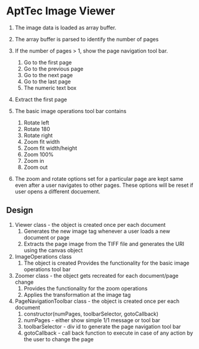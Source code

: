 # AptTec Image Viewer

1. The image data is loaded as array buffer.
2. The array buffer is parsed to identify the number of pages
3. If the number of pages > 1, show the page navigation tool bar.

   1. Go to the first page
   2. Go to the previous page
   3. Go to the next page
   4. Go to the last page
   5. The numeric text box
4. Extract the first page
5. The basic image operations tool bar contains

   1. Rotate left
   2. Rotate 180
   3. Rotate right
   4. Zoom fit width
   5. Zoom fit width/height
   6. Zoom 100%
   7. Zoom in
   8. Zoom out
6. The zoom and rotate options set for a particular page are kept same even after a user navigates to other pages. These options will be reset if user opens a different docuement.


## Design

1. Viewer class - the object is created once per each document
   1. Generates the new image tag whenever a user loads a new document or page
   2. Extracts the page image from the TIFF file and generates the URI using the canvas object
2. ImageOperations class
   1. The object is created Provides the functionality for the basic image operations tool bar
3. Zoomer class - the object gets recreated for each document/page change
   1. Provides the functionality for the zoom operations
   2. Applies the transformation at the image tag
4. PageNavigationToolbar class - the object is created once per each document
   1. constructor(numPages, toolbarSelector, gotoCallback)
   2. numPages - either show simple 1/1 message or tool bar
   3. toolbarSelector - div id to generate the page navigation tool bar
   4. gotoCallback - call back function to execute in case of any action by the user to change the page
